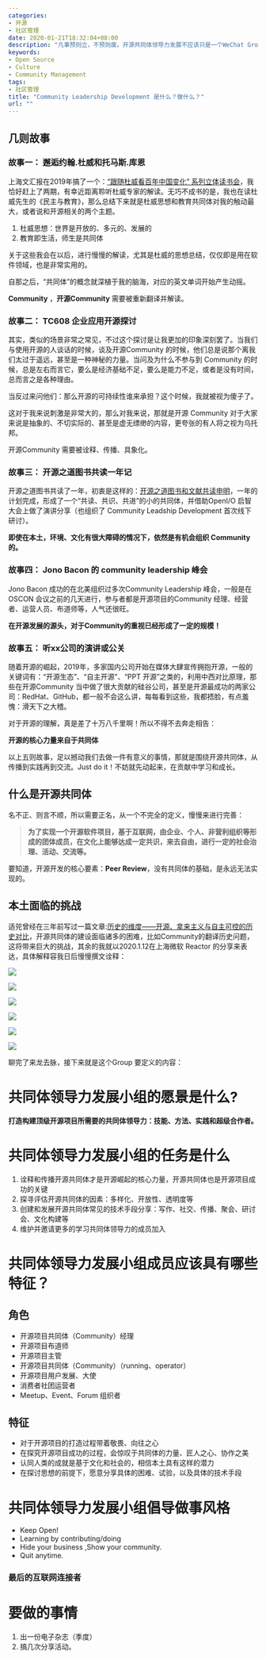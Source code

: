 ```yaml
---
categories:
- 开源
- 社区管理
date: 2020-01-21T18:32:04+08:00
description: "凡事预则立，不预则废。开源共同体领导力发展不应该只是一个WeChat Group，而应该有所使命和目标，做点什么。于是有了此文。"
keywords:
- Open Source
- Culture
- Community Management
tags:
- 社区管理
title: "Community Leadership Development 是什么？做什么？"
url: ""
---
```


## 几则故事

### 故事一： 邂逅约翰.杜威和托马斯.库恩

上海文汇报在2019年搞了一个：[“跟随杜威看百年中国变化” 系列立体读书会](http://www.whb.cn/zhuzhan/jtxw/20190508/260939.html)，我恰好赶上了两期，有幸近距离聆听杜威专家的解读。无巧不成书的是，我也在读杜威先生的《民主与教育》，那么总结下来就是杜威思想和教育共同体对我的触动最大，或者说和开源相关的两个主题。

1. 杜威思想：世界是开放的、多元的、发展的
2. 教育即生活，师生是共同体

关于这些我会在以后，进行慢慢的解读，尤其是杜威的思想总结，仅仅即是用在软件领域，也是非常实用的。

自那之后，“共同体”的概念就深植于我的脑海，对应的英文单词开始产生动摇。

**Community** ，**开源Community** 需要被重新翻译并解读。

### 故事二： TC608 企业应用开源探讨

其实，类似的场景非常之常见，不过这个探讨是让我更加的印象深刻罢了。当我们与使用开源的人谈话的时候，谈及开源Community 的时候，他们总是说那个离我们太过于遥远，甚至是一种神秘的力量。当问及为什么不参与到 Community 的时候，总是左右而言它，要么是经济基础不足，要么是能力不足，或者是没有时间，总而言之是各种理由。

当反过来问他们：那么开源的可持续性谁来承担？这个时候，我就被视为傻子了。

这对于我来说刺激是非常大的，那么对我来说，那就是开源 Community 对于大家来说是抽象的、不切实际的、甚至是虚无缥缈的内容，更夸张的有人将之视为乌托邦。

开源Community 需要被诠释、传播、具象化。

### 故事三： 开源之道图书共读一年记

开源之道图书共读了一年，初衷是这样的：[开源之道图书和文献共读申明](http://www.ocselected.org/posts/paper_or_book_reading/establish_reading_os_community)，一年的计划完成，形成了一个“共读、共识、共进”的小的共同体，并借助OpenI/O 启智大会上做了演讲分享（也组织了 Community Leadship Development 首次线下研讨）。

**即使在本土，环境、文化有很大障碍的情况下，依然是有机会组织 Community 的。**


### 故事四： Jono Bacon 的 community leadership 峰会

Jono Bacon 成功的在北美组织过多次Community Leadership 峰会，一般是在OSCON 会议之前的几天进行，参与者都是开源项目的Community 经理、经营者、运营人员、布道师等，人气还很旺。

**在开源发展的源头，对于Community的重视已经形成了一定的规模！**

### 故事五： 听xx公司的演讲或公关

随着开源的崛起，2019年，多家国内公司开始在媒体大肆宣传拥抱开源，一般的关键词有：“开源生态”、“自主开源”、“PPT 开源”之类的，利用中西对比原理，那些在开源Community 当中做了很大贡献的硅谷公司，甚至是开源最成功的两家公司：RedHat、GitHub，都一般不会这么讲，每每看到这些，我都捂脸，有点羞愧：滑天下之大稽。

对于开源的理解，真是差了十万八千里啊！所以不得不去奔走相告：

**开源的核心力量来自于共同体**

以上五则故事，足以撼动我们去做一件有意义的事情，那就是围绕开源共同体，从传播到实践再到交流。Just do it！不妨就先动起来，在贡献中学习和成长。

## 什么是开源共同体

名不正、则言不顺，所以需要正名，从一个不完全的定义，慢慢来进行完善：

> **为了实现一个开源软件项目，基于互联网，由企业、个人、非营利组织等形成的团体成员，在文化上能够达成一定共识，来去自由，进行一定的社会治理、活动、交流等。**

要知道，开源开发的核心要素：**Peer Review**，没有共同体的基础，是永远无法实现的。

## 本土面临的挑战

适兕曾经在三年前写过一篇文章:[历史的维度——开源、拿来主义与自主可控的历史对比](http://ocselected.org/posts/opensource/open_source_tao_and_way/latitude_of_history/)，开源共同体的建设面临诸多的困难，比如Community的翻译历史问题，这将带来巨大的挑战，其余的我就以2020.1.12在上海微软 Reactor 的分享来表达，具体解释容我日后慢慢撰文诠释：

![](images/community-challege/danwei.png)

![](images/community-challege/powerful.png)

![](images/community-challege/xiangtu.png)

![](images/community-challege/trust.png)

![](images/community-challege/speed.png)

![](images/community-challege/consumer.png)



聊完了来龙去脉，接下来就是这个Group 要定义的内容：

# 共同体领导力发展小组的愿景是什么?



**打造构建顶级开源项目所需要的共同体领导力：技能、方法、实践和超级合作者。**

# 共同体领导力发展小组的任务是什么

1. 诠释和传播开源共同体才是开源崛起的核心力量，开源共同体也是开源项目成功的关键
2. 探寻评估开源共同体的因素：多样化、开放性、透明度等
3. 创建和发展开源共同体常见的技术手段分享：写作、社交、传播、聚会、研讨会、文化构建等
4. 维护并邀请更多的学习共同体领导力的成员加入

# 共同体领导力发展小组成员应该具有哪些特征？

## 角色

* 开源项目共同体（Community）经理
* 开源项目布道师
* 开源项目主管
* 开源项目共同体（Community）（running、operator）
* 开源项目用户发展、大使
* 消费者社团运营者
* Meetup、Event、Forum 组织者

## 特征

* 对于开源项目的打造过程带着敬畏、向往之心
* 在探究开源项目成功的过程，会惊叹于共同体的力量、匠人之心、协作之美
* 认同人类的成就是基于文化和社会的，相信本土具有这样的潜力
* 在探讨思想的前提下，愿意分享具体的困难、试验，以及具体的技术手段

# 共同体领导力发展小组倡导做事风格

* Keep Open! 
* Learning by contributing/doing
* Hide your business ,Show your community.
* Quit anytime. 

### 最后的互联网连接者



# 要做的事情

1. 出一份电子杂志（季度）
2. 搞几次分享活动。

